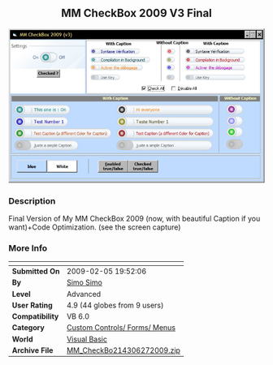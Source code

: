 ﻿<div align="center">

## MM CheckBox 2009 V3 Final

<img src="PIC2009271521282042.jpg">
</div>

### Description

Final Version of My MM CheckBox 2009 (now, with beautiful Caption if you want)+Code Optimization. (see the screen capture)
 
### More Info
 


<span>             |<span>
---                |---
**Submitted On**   |2009-02-05 19:52:06
**By**             |[Simo Simo](https://github.com/Planet-Source-Code/PSCIndex/blob/master/ByAuthor/simo-simo.md)
**Level**          |Advanced
**User Rating**    |4.9 (44 globes from 9 users)
**Compatibility**  |VB 6\.0
**Category**       |[Custom Controls/ Forms/  Menus](https://github.com/Planet-Source-Code/PSCIndex/blob/master/ByCategory/custom-controls-forms-menus__1-4.md)
**World**          |[Visual Basic](https://github.com/Planet-Source-Code/PSCIndex/blob/master/ByWorld/visual-basic.md)
**Archive File**   |[MM\_CheckBo214306272009\.zip](https://github.com/Planet-Source-Code/simo-simo-mm-checkbox-2009-v3-final__1-71734/archive/master.zip)








